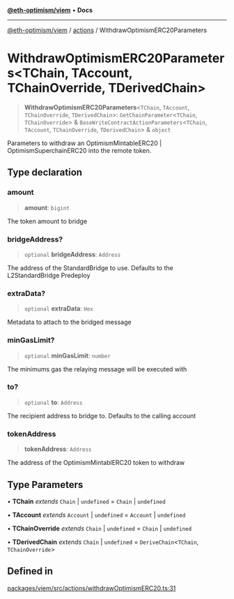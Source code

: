 [**@eth-optimism/viem**](../../README.md) • **Docs**

***

[@eth-optimism/viem](../../README.md) / [actions](../README.md) / WithdrawOptimismERC20Parameters

# WithdrawOptimismERC20Parameters\<TChain, TAccount, TChainOverride, TDerivedChain\>

> **WithdrawOptimismERC20Parameters**\<`TChain`, `TAccount`, `TChainOverride`, `TDerivedChain`\>: `GetChainParameter`\<`TChain`, `TChainOverride`\> & `BaseWriteContractActionParameters`\<`TChain`, `TAccount`, `TChainOverride`, `TDerivedChain`\> & `object`

Parameters to withdraw an OptimismMintableERC20 | OptimismSuperchainERC20 into the remote token.

## Type declaration

### amount

> **amount**: `bigint`

The token amount to bridge

### bridgeAddress?

> `optional` **bridgeAddress**: `Address`

The address of the StandardBridge to use. Defaults to the L2StandardBridge Predeploy

### extraData?

> `optional` **extraData**: `Hex`

Metadata to attach to the bridged message

### minGasLimit?

> `optional` **minGasLimit**: `number`

The minimums gas the relaying message will be executed with

### to?

> `optional` **to**: `Address`

The recipient address to bridge to. Defaults to the calling account

### tokenAddress

> **tokenAddress**: `Address`

The address of the OptimismMintablERC20 token to withdraw

## Type Parameters

• **TChain** *extends* `Chain` \| `undefined` = `Chain` \| `undefined`

• **TAccount** *extends* `Account` \| `undefined` = `Account` \| `undefined`

• **TChainOverride** *extends* `Chain` \| `undefined` = `Chain` \| `undefined`

• **TDerivedChain** *extends* `Chain` \| `undefined` = `DeriveChain`\<`TChain`, `TChainOverride`\>

## Defined in

[packages/viem/src/actions/withdrawOptimismERC20.ts:31](https://github.com/ethereum-optimism/ecosystem/blob/8c0ceae82d8e909c0d00b4601d7c7276090774cc/packages/viem/src/actions/withdrawOptimismERC20.ts#L31)
